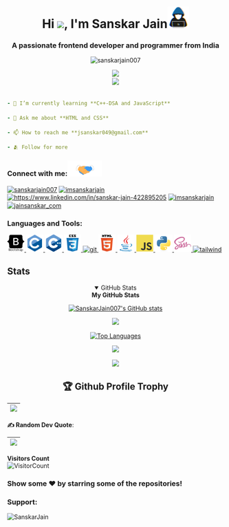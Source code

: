 
<h1 align="center">Hi <img src="https://github.com/TheDudeThatCode/TheDudeThatCode/blob/master/Assets/Hi.gif" width="29">, I'm Sanskar Jain<picture><img src = "https://github.com/0xAbdulKhalid/0xAbdulKhalid/raw/main/assets/mdImages/about_me.gif" width = 50px></picture></h1>
<h3 align="center">A passionate frontend developer and programmer from India</h3>

<p align="center"> <img src="https://komarev.com/ghpvc/?username=SanskarJain007&label=Profile%20views&color=0d149e&style=flat" alt="sanskarjain007" /> </p>
<a target="_blank" align="center">
 
<p align="center"> <a href="https://www.twitter.com/imsanskarjain" target="_blank" rel="noreferrer"><img
src="https://img.shields.io/twitter/follow/imsanskarjain?logo=twitter&style=for-the-badge&color=0891b2&labelColor=0f172a"/></a> 
<br>
<a href="https://www.github.com/SanskarJain007" target="_blank" rel="noreferrer"><img
src="https://img.shields.io/github/followers/SanskarJain007?logo=github&style=for-the-badge&color=0891b2&labelColor=0f172a" /></a></p>

```yaml 
 
- 🌱 I’m currently learning **C++-DSA and JavaScript**

- 💬 Ask me about **HTML and CSS**

- 📫 How to reach me **jsanskar049@gmail.com**
 
- 🫂 Follow for more 
 ```
 
<h3 align="left">Connect with me:<img src="https://github.com/0xAbdulKhalid/0xAbdulKhalid/raw/main/assets/mdImages/handshake.gif" width ="80"></h3>
<p align="left">
<a href="https://codepen.io/sanskarjain007" target="blank"><img align="center" src="https://raw.githubusercontent.com/rahuldkjain/github-profile-readme-generator/master/src/images/icons/Social/codepen.svg" alt="sanskarjain007" height="30" width="40" /></a>
<a href="https://twitter.com/imsanskarjain" target="blank"><img align="center" src="https://raw.githubusercontent.com/rahuldkjain/github-profile-readme-generator/master/src/images/icons/Social/twitter.svg" alt="imsanskarjain" height="30" width="40" /></a>
<a href="https://linkedin.com/in/https://www.linkedin.com/in/sanskar-jain-422895205" target="blank"><img align="center" src="https://raw.githubusercontent.com/rahuldkjain/github-profile-readme-generator/master/src/images/icons/Social/linked-in-alt.svg" alt="https://www.linkedin.com/in/sanskar-jain-422895205" height="30" width="40" /></a>
<a href="https://instagram.com/imsanskarjain" target="blank"><img align="center" src="https://raw.githubusercontent.com/rahuldkjain/github-profile-readme-generator/master/src/images/icons/Social/instagram.svg" alt="imsanskarjain" height="30" width="40" /></a>
<a href="https://www.hackerrank.com/jainsanskar_com" target="blank"><img align="center" src="https://raw.githubusercontent.com/rahuldkjain/github-profile-readme-generator/master/src/images/icons/Social/hackerrank.svg" alt="jainsanskar_com" height="30" width="40" /></a>
</p>

<h3 align="left">Languages and Tools:</h3>
<p align="left"> <a href="https://getbootstrap.com" target="_blank" rel="noreferrer"> <img src="https://raw.githubusercontent.com/devicons/devicon/master/icons/bootstrap/bootstrap-plain-wordmark.svg" alt="bootstrap" width="40" height="40"/> </a> <a href="https://www.cprogramming.com/" target="_blank" rel="noreferrer"> <img src="https://raw.githubusercontent.com/devicons/devicon/master/icons/c/c-original.svg" alt="c" width="40" height="40"/> </a> <a href="https://www.w3schools.com/cpp/" target="_blank" rel="noreferrer"> <img src="https://raw.githubusercontent.com/devicons/devicon/master/icons/cplusplus/cplusplus-original.svg" alt="cplusplus" width="40" height="40"/> </a> <a href="https://www.w3schools.com/css/" target="_blank" rel="noreferrer"> <img src="https://raw.githubusercontent.com/devicons/devicon/master/icons/css3/css3-original-wordmark.svg" alt="css3" width="40" height="40"/> </a> <a href="https://git-scm.com/" target="_blank" rel="noreferrer"> <img src="https://www.vectorlogo.zone/logos/git-scm/git-scm-icon.svg" alt="git" width="40" height="40"/> </a> <a href="https://www.w3.org/html/" target="_blank" rel="noreferrer"> <img src="https://raw.githubusercontent.com/devicons/devicon/master/icons/html5/html5-original-wordmark.svg" alt="html5" width="40" height="40"/> </a> <a href="https://www.java.com" target="_blank" rel="noreferrer"> <img src="https://raw.githubusercontent.com/devicons/devicon/master/icons/java/java-original.svg" alt="java" width="40" height="40"/> </a> <a href="https://developer.mozilla.org/en-US/docs/Web/JavaScript" target="_blank" rel="noreferrer"> <img src="https://raw.githubusercontent.com/devicons/devicon/master/icons/javascript/javascript-original.svg" alt="javascript" width="40" height="40"/> </a> <a href="https://www.python.org" target="_blank" rel="noreferrer"> <img src="https://raw.githubusercontent.com/devicons/devicon/master/icons/python/python-original.svg" alt="python" width="40" height="40"/> </a> <a href="https://sass-lang.com" target="_blank" rel="noreferrer"> <img src="https://raw.githubusercontent.com/devicons/devicon/master/icons/sass/sass-original.svg" alt="sass" width="40" height="40"/> </a> <a href="https://tailwindcss.com/" target="_blank" rel="noreferrer"> <img src="https://www.vectorlogo.zone/logos/tailwindcss/tailwindcss-icon.svg" alt="tailwind" width="40" height="40"/> </a> </p>


## Stats
<details open align="center">
<summary>GitHub Stats</summary>
<b>My GitHub Stats</b>

<a href="http://www.github.com/SanskarJain007"><img src="https://github-readme-stats.vercel.app/api?username=SanskarJain007&show_icons=true&hide=&count_private=true&title_color=ef4444&text_color=facc15&icon_color=0891b2&bg_color=0f172a&hide_border=true&show_icons=true" alt="SanskarJain007's GitHub stats" /></a>

<a href="http://www.github.com/SanskarJain007"><img src="https://github-readme-streak-stats.herokuapp.com/?user=SanskarJain007&stroke=facc15&background=0f172a&ring=ef4444&fire=ef4444&currStreakNum=facc15&currStreakLabel=ef4444&sideNums=facc15&sideLabels=facc15&dates=facc15&hide_border=true" /></a>

<a href="https://github.com/SanskarJain007" align="left"><img src="https://github-readme-stats.vercel.app/api/top-langs/?username=SanskarJain007&langs_count=10&title_color=ef4444&text_color=facc15&icon_color=0891b2&bg_color=0f172a&hide_border=true&locale=en&custom_title=Top%20%Languages" alt="Top Languages" /></a>
  
![](http://github-profile-summary-cards.vercel.app/api/cards/productive-time?username=SanskarJain007&theme=github_dark&utcOffset=8)
  
![](http://github-profile-summary-cards.vercel.app/api/cards/profile-details?username=SanskarJain007&theme=github_dark)  
  
 ##  🏆 Github Profile Trophy
<div align="center">


|![](https://github-profile-trophy.vercel.app/?username=SanskarJain007&theme=onedark&margin-h=10&margin-w=10&no-frame=true&no-bg=false&column=-1)|
|---|

</details>
 
**✍️ Random Dev Quote**:
<div align="center">
  
|![](https://quotes-github-readme.vercel.app/api?type=horizontal&theme=dark)|
|---|
  
</div>
 

 
**Visitors Count**  
![VisitorCount](https://profile-counter.glitch.me/{SanskarJain007}/count.svg)
  </div> 
   
### Show some ❤️ by starring some of the repositories!
  
<h3 align="left">Support:</h3>
<p><a href="https://www.buymeacoffee.com/SanskarJain"> <img align="left" src="https://cdn.buymeacoffee.com/buttons/v2/default-yellow.png" height="50" width="210" alt="SanskarJain" /></a></p><br><br>


